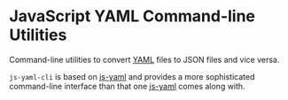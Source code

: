 JavaScript YAML Command-line Utilities
======================================

Command-line utilities to convert [YAML](http://yaml.org/) files to JSON files and vice versa.

`js-yaml-cli` is based on [js-yaml](http://github.com/nodeca/js-yaml)
and provides a more sophisticated command-line interface 
than that one [js-yaml](http://github.com/nodeca/js-yaml) comes along with.
